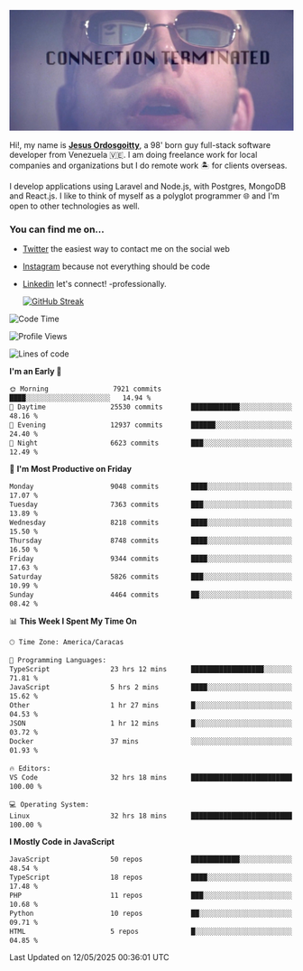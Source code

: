 ![hackers movie reference](./disconnected.jpg)

Hi!, my name is [**Jesus Ordosgoitty**](https://jodaz.dev), a 98' born guy full-stack software developer from Venezuela 🇻🇪. I am doing freelance work for local companies and organizations but I do remote work 🏝️ for clients overseas. 

I develop applications using Laravel and Node.js, with Postgres, MongoDB and React.js. I like to think of myself as a polyglot programmer 🌐 and I'm open to other technologies as well.

### You can find me on...

- [Twitter](https://twitter.com/jodaz_) the easiest way to contact me on the social web
- [Instagram](https://instagram.com/jodaz_) because not everything should be code
- [Linkedin](https://linkedin.com/in/jodaz) let's connect! -professionally.


    [![GitHub Streak](https://streak-stats.demolab.com?user=jodaz&theme=tokyonight)](https://git.io/streak-stats)

<!--START_SECTION:waka-->
![Code Time](http://img.shields.io/badge/Code%20Time-6%2C417%20hrs%2041%20mins-blue)

![Profile Views](http://img.shields.io/badge/Profile%20Views-0-blue)

![Lines of code](https://img.shields.io/badge/From%20Hello%20World%20I%27ve%20Written-83.8%20million%20lines%20of%20code-blue)

**I'm an Early 🐤** 

```text
🌞 Morning                7921 commits        ████░░░░░░░░░░░░░░░░░░░░░   14.94 % 
🌆 Daytime                25530 commits       ████████████░░░░░░░░░░░░░   48.16 % 
🌃 Evening                12937 commits       ██████░░░░░░░░░░░░░░░░░░░   24.40 % 
🌙 Night                  6623 commits        ███░░░░░░░░░░░░░░░░░░░░░░   12.49 % 
```
📅 **I'm Most Productive on Friday** 

```text
Monday                   9048 commits        ████░░░░░░░░░░░░░░░░░░░░░   17.07 % 
Tuesday                  7363 commits        ███░░░░░░░░░░░░░░░░░░░░░░   13.89 % 
Wednesday                8218 commits        ████░░░░░░░░░░░░░░░░░░░░░   15.50 % 
Thursday                 8748 commits        ████░░░░░░░░░░░░░░░░░░░░░   16.50 % 
Friday                   9344 commits        ████░░░░░░░░░░░░░░░░░░░░░   17.63 % 
Saturday                 5826 commits        ███░░░░░░░░░░░░░░░░░░░░░░   10.99 % 
Sunday                   4464 commits        ██░░░░░░░░░░░░░░░░░░░░░░░   08.42 % 
```


📊 **This Week I Spent My Time On** 

```text
🕑︎ Time Zone: America/Caracas

💬 Programming Languages: 
TypeScript               23 hrs 12 mins      ██████████████████░░░░░░░   71.81 % 
JavaScript               5 hrs 2 mins        ████░░░░░░░░░░░░░░░░░░░░░   15.62 % 
Other                    1 hr 27 mins        █░░░░░░░░░░░░░░░░░░░░░░░░   04.53 % 
JSON                     1 hr 12 mins        █░░░░░░░░░░░░░░░░░░░░░░░░   03.72 % 
Docker                   37 mins             ░░░░░░░░░░░░░░░░░░░░░░░░░   01.93 % 

🔥 Editors: 
VS Code                  32 hrs 18 mins      █████████████████████████   100.00 % 

💻 Operating System: 
Linux                    32 hrs 18 mins      █████████████████████████   100.00 % 
```

**I Mostly Code in JavaScript** 

```text
JavaScript               50 repos            ████████████░░░░░░░░░░░░░   48.54 % 
TypeScript               18 repos            ████░░░░░░░░░░░░░░░░░░░░░   17.48 % 
PHP                      11 repos            ███░░░░░░░░░░░░░░░░░░░░░░   10.68 % 
Python                   10 repos            ██░░░░░░░░░░░░░░░░░░░░░░░   09.71 % 
HTML                     5 repos             █░░░░░░░░░░░░░░░░░░░░░░░░   04.85 % 
```




 Last Updated on 12/05/2025 00:36:01 UTC
<!--END_SECTION:waka-->

